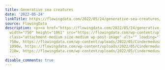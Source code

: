 ```yaml
---
title: Generative sea creatures
date: '2022-05-24'
linkTitle: https://flowingdata.com/2022/05/24/generative-sea-creatures/
source: FlowingData
description: <p><a href="https://flowingdata.com/2022/05/24/generative-sea-creatures/"><img
  width="750" height="1061" src="https://flowingdata.com/wp-content/uploads/2022/05/Cindermedusae-750x1061.jpg"
  class="attachment-medium size-medium wp-post-image" alt="" loading="lazy" srcset="https://flowingdata.com/wp-content/uploads/2022/05/Cindermedusae-750x1061.jpg
  750w, https://flowingdata.com/wp-content/uploads/2022/05/Cindermedusae-1090x1541.jpg
  1090w, https://flowingdata.com/wp-content/uploads/2022/05/Cindermedusae-210x297.jpg
  210w, https://flowingdata.com/wp-content/uploads/2022/05/Cindermedusae-768x1086.jp
  ...
disable_comments: true
---
```

<p><a href="https://flowingdata.com/2022/05/24/generative-sea-creatures/"><img width="750" height="1061" src="https://flowingdata.com/wp-content/uploads/2022/05/Cindermedusae-750x1061.jpg" class="attachment-medium size-medium wp-post-image" alt="" loading="lazy" srcset="https://flowingdata.com/wp-content/uploads/2022/05/Cindermedusae-750x1061.jpg 750w, https://flowingdata.com/wp-content/uploads/2022/05/Cindermedusae-1090x1541.jpg 1090w, https://flowingdata.com/wp-content/uploads/2022/05/Cindermedusae-210x297.jpg 210w, https://flowingdata.com/wp-content/uploads/2022/05/Cindermedusae-768x1086.jp ...